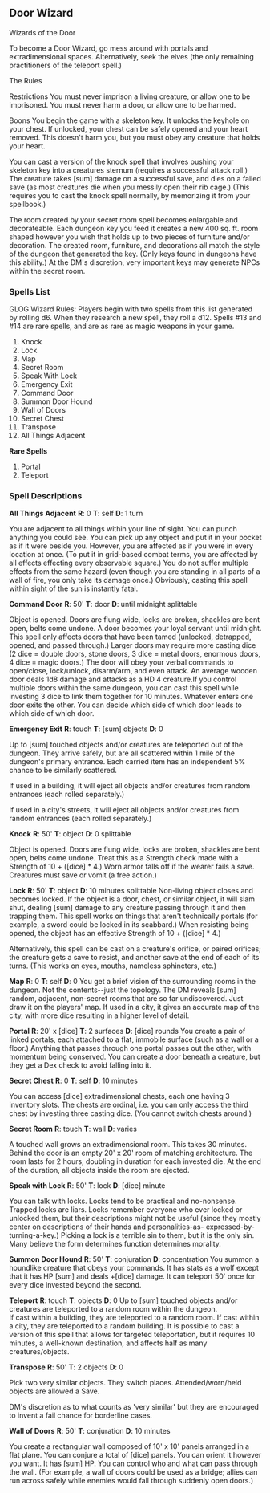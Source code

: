 ## Door Wizard

Wizards of the Door

To become a Door Wizard, go mess around with portals and extradimensional spaces.  Alternatively,  seek the elves (the only remaining practitioners of the teleport spell.)

The Rules

Restrictions
You must never imprison a living creature, or allow one to be imprisoned. You must never harm a  door, or allow one to be harmed.

Boons
You begin the game with a skeleton key.  It unlocks the keyhole on your chest.  If unlocked, your  chest can be safely opened and your heart removed.  This doesn't harm you, but you must obey any  creature that holds your heart.

You can cast a version of the knock spell that involves pushing your skeleton key into a creatures  sternum (requires a successful attack roll.)  The creature takes [sum] damage on a successful save,  and dies on a failed save (as most creatures die when you messily open their rib cage.)  (This  requires you to cast the knock spell normally, by memorizing  it from your spellbook.)

The room created by your secret room spell becomes enlargable and decorateable. Each dungeon key you feed it creates a new 400 sq. ft. room shaped however you wish that holds up to two pieces of furniture and/or decoration.  The created room, furniture, and decorations all match the style of the dungeon that generated the key.  (Only keys found in dungeons have this ability.)  At the DM's discretion, very important keys may generate NPCs within the secret room.

### Spells List

GLOG Wizard Rules: Players begin with two spells from this list generated by rolling d6. When they research a new spell, they roll a d12.  Spells #13 and #14 are rare spells, and are as rare as magic weapons in your game.

1. Knock
2. Lock
3. Map
4. Secret Room
5. Speak With Lock
6. Emergency Exit
7. Command Door
8. Summon Door Hound
9. Wall of Doors
10. Secret Chest
11. Transpose
12. All Things Adjacent

**Rare Spells**

1. Portal
2. Teleport

### Spell Descriptions

**All Things Adjacent**
**R**: 0
**T**: self **D**: 1 turn

You are adjacent to all things within your line of sight.  You can punch anything you could see. You can pick up any object and put it in your pocket as if it were beside you.  However, you are affected as if you were in every location at once.  (To put it in grid-based combat terms, you are affected by all effects effecting every observable square.)  You do not suffer multiple effects from the same hazard (even though you are standing in all parts of a wall of fire, you only take its damage once.)  Obviously, casting this spell within sight of the sun is instantly fatal.

**Command Door**
**R**: 50'
**T**: door
**D**: until midnight splittable

Object is opened. Doors are flung wide, locks are broken, shackles are bent open, belts come undone. A door becomes your loyal servant until midnight.  This spell only affects doors that have been tamed (unlocked, detrapped, opened, and passed through.)  Larger doors may require more casting dice (2 dice = double doors, stone doors, 3 dice = metal doors, enormous doors, 4 dice = magic doors.)  The door will obey your verbal commands to open/close, lock/unlock, disarm/arm, and even attack.  An average wooden door deals 1d8 damage and attacks as a HD 4 creature.If you control multiple doors within the same dungeon, you can cast this spell while investing 3 dice to link them together for 10 minutes.  Whatever enters one door exits the other.  You can decide which side of which door leads to which side of which door.

**Emergency Exit**
**R**: touch
**T**: [sum] objects **D**: 0

Up to [sum] touched objects and/or creatures are teleported out of the dungeon.  They arrive safely, but are all scattered within 1 mile of the dungeon's primary entrance.  Each carried item has an independent 5% chance to be similarly scattered.

If used in a building, it will eject all objects and/or creatures from random entrances (each rolled separately.)

If used in a city's streets, it will eject all objects and/or creatures from random entrances (each 
rolled separately.)

**Knock**
**R**: 50'
**T**: object **D**: 0 splittable

Object is opened. Doors are flung wide, locks are broken, shackles are bent open, belts come  undone. Treat this as a Strength check made with a Strength of 10 + ([dice] * 4.) Worn armor falls  off if the wearer fails a save. Creatures must save or vomit (a free action.)

**Lock**
**R**: 50'
**T**: object
**D**: 10 minutes splittable
Non-living object closes and becomes locked. If the object is a door, chest, or similar object, it  will slam shut, dealing [sum] damage to any creature passing through it and then trapping them. This spell works on things that aren't technically portals (for example, a sword could be locked in its scabbard.) When resisting being opened, the object has an effective Strength of 10 + ([dice] * 4.)

Alternatively, this spell can be cast on a creature's orifice, or paired orifices; the creature gets a save to resist, and another save at the end of each of its turns.  (This works on eyes, mouths, nameless sphincters, etc.)

**Map**
**R**: 0
**T**: self
**D**: 0
You get a brief vision of the surrounding rooms in the dungeon.  Not the contents--just the topology.  The DM reveals [sum] random, adjacent, non-secret rooms that are so far undiscovered.  Just draw it on the players' map.  If used in a city, it gives an accurate map of the city, with more dice resulting in a higher level of detail.

**Portal**
**R**: 20' x [dice] 
**T**: 2 surfaces 
**D**: [dice] rounds
You create a pair of linked portals, each attached to a flat, immobile surface (such as a wall or a floor.)  Anything that passes through one portal passes out the other, with momentum being conserved.  You can create a door beneath a creature, but they get a Dex check to avoid falling 
into it.

**Secret Chest**
**R**: 0
**T**: self
**D**: 10 minutes

You can access [dice] extradimensional chests, each one having 3 inventory slots.  The chests are ordinal, i.e. you can only access the third chest by investing three casting dice.  (You cannot switch chests around.)

**Secret Room** 
**R**: touch
**T**: wall 
**D**: varies

A touched wall grows an extradimensional room.  This takes 30 minutes.  Behind the door is an empty 
20' x 20' room of matching architecture.   The room lasts for 2 hours, doubling in duration for 
each invested die.  At the end of the duration, all objects inside the room are ejected.

**Speak with Lock**
**R**: 50'
**T**: lock
**D**: [dice] minute

You can talk with locks.  Locks tend to be practical and no-nonsense.  Trapped locks are liars. 
Locks remember everyone who ever locked or unlocked them, but their descriptions might not be 
useful (since they mostly center on descriptions of their hands and personalities-as- 
expressed-by-turning-a-key.)  Picking a lock is a terrible sin to them, but it is the only sin.
Many believe the form determines function determines morality.

**Summon Door Hound**
**R**: 50'
**T**: conjuration  **D**: concentration
You summon a houndlike creature that obeys your commands.  It has stats as a wolf except that it 
has HP [sum] and deals +[dice] damage.  It can teleport 50' once for every dice invested beyond the second.

**Teleport**
**R**: touch **T**: objects **D**: 0
Up to [sum] touched objects and/or creatures are teleported to a random room within the dungeon.  
If cast within a building, they are teleported to a random room.  If cast within a city, they are 
teleported to a random building.
It is possible to cast a version of this spell that allows for targeted teleportation, but it 
requires 10 minutes, a well-known destination, and affects half as many creatures/objects.

**Transpose**
**R**: 50'
**T**: 2 objects
**D**: 0

Pick two very similar objects.  They switch places.  Attended/worn/held objects are allowed a Save. 

DM's discretion as to what counts as 'very similar' but they are encouraged to invent a fail 
chance for borderline cases.

**Wall of Doors**
**R**: 50'
**T**: conjuration **D**: 10 minutes

You create a rectangular wall composed of 10' x 10' panels arranged in a flat plane.  You can conjure a total of [dice] panels.  You can orient it however you want.  It has [sum] HP.  You can  control who and what can pass through the wall.  (For example, a wall of doors could be used as a  bridge; allies can run across safely while enemies would fall through suddenly open doors.)